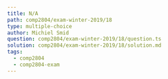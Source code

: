 ```yaml
---
title: N/A
path: comp2804/exam-winter-2019/18
type: multiple-choice
author: Michiel Smid
question: comp2804/exam-winter-2019/18/question.ts
solution: comp2804/exam-winter-2019/18/solution.md
tags:
  - comp2804
  - comp2804-exam
---
```

